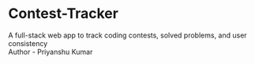# Contest-Tracker
A full-stack web app to track coding contests, solved problems, and user consistency 
<br>
Author - Priyanshu Kumar